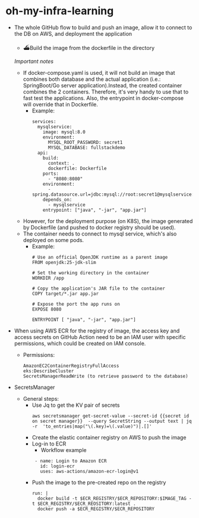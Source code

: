 # oh-my-infra-learning

- The whole GitHub flow to build and push an image, allow it to connect to the DB on AWS, and deployment the application
  - ⛴️Build the image from the dockerfile in the directory

  _Important notes_
    - If docker-compose.yaml is used, it will not build an image that combines both database and the actual application (i.e.: SpringBoot/Go server application).Instead, the created container combines the 2 containers. Therefore, it's very handy to use that to fast test the applications. Also, the entrypoint in docker-compose will override that in Dockerfile.
        - Example:
          ``` 
          services:
            mysqlservice:
              image: mysql:8.0
              environment: 
                MYSQL_ROOT_PASSWORD: secret1
                MYSQL_DATABASE: fullstackdemo
            api:
              build:
                context: .
                dockerfile: Dockerfile
              ports:
                - "8080:8080"
              environment:
                - spring.datasource.url=jdbc:mysql://root:secret1@mysqlservice:3306/fullstackdemo
              depends_on:
                - mysqlservice
              entrypoint: ["java", "-jar", "app.jar"]
          ```
    - However, for the deployment purpose (on K8S), the image generated by Dockerfile (and pushed to docker registry should be used).
    - The container needs to connect to mysql service, which's also deployed on some pods.
        - Example:
          ```
          # Use an official OpenJDK runtime as a parent image
          FROM openjdk:25-jdk-slim
          
          # Set the working directory in the container
          WORKDIR /app
          
          # Copy the application's JAR file to the container
          COPY target/*.jar app.jar
          
          # Expose the port the app runs on
          EXPOSE 8080
          
          ENTRYPOINT [ "java", "-jar", "app.jar"]
          ```

- When using AWS ECR for the registry of image, the access key and access secrets on GitHub Action need to be an IAM user with specific permissions, which could be created on IAM console.
    - Permissions:
      ```
      AmazonEC2ContainerRegistryFullAccess
      eks:DescribeCluster
      SecretsManagerReadWrite (to retrieve password to the database)
      ```
- SecretsManager
  - General steps: 
    - Use Jq to get the KV pair of secrets
      ```
      aws secretsmanager get-secret-value --secret-id {{secret id on secret manager}}  --query SecretString --output text | jq -r  'to_entries|map("\(.key)=\(.value)")|.[]'
      ```
    - Create the elastic container registry on AWS to push the image
    - Log-in to ECR
      - Workflow example
      ```
       - name: Login to Amazon ECR
         id: login-ecr
         uses: aws-actions/amazon-ecr-login@v1
      ```
    - Push the image to the pre-created repo on the registry
      ```
      run: |
        docker build -t $ECR_REGISTRY/$ECR_REPOSITORY:$IMAGE_TAG -t $ECR_REGISTRY/$ECR_REOSITORY:latest .
        docker push -a $ECR_REGISTRY/$ECR_REPOSITORY
      ```


